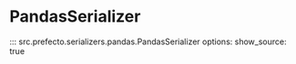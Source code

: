 # PandasSerializer

::: src.prefecto.serializers.pandas.PandasSerializer
    options:
        show_source: true
